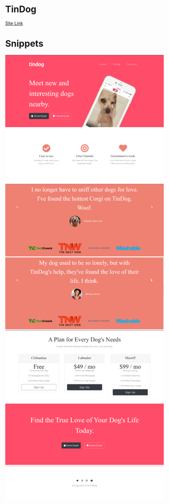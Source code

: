 # TinDog
[Site Link](https://sid1608.github.io/TinDog/index.html)

# Snippets
![](snippets/img1.png)
![](snippets/img2.png)
![](snippets/img3.png)
![](snippets/img4.png)
![](snippets/img5.png)
![](snippets/img6.png)
![](snippets/img7.png)

